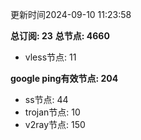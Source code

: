 更新时间2024-09-10 11:23:58

**总订阅: 23**
**总节点: 4660**
- vless节点: 11

**google ping有效节点: 204**
- ss节点: 44
- trojan节点: 10
- v2ray节点: 150

